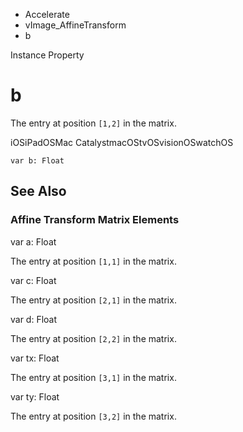 

- Accelerate
- vImage_AffineTransform
-  b 

Instance Property

# b

The entry at position `[1,2]` in the matrix.

iOSiPadOSMac CatalystmacOStvOSvisionOSwatchOS

``` source
var b: Float
```

## See Also

### Affine Transform Matrix Elements

var a: Float

The entry at position `[1,1]` in the matrix.

var c: Float

The entry at position `[2,1]` in the matrix.

var d: Float

The entry at position `[2,2]` in the matrix.

var tx: Float

The entry at position `[3,1]` in the matrix.

var ty: Float

The entry at position `[3,2]` in the matrix.

